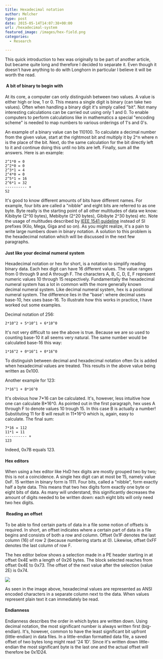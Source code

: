 ```yaml
---
title: Hexadecimal notation
author: Melcher
type: post
date: 2015-05-14T14:07:38+00:00
url: /hexadecimal-system
featured_image: /images/hex-field.png
categories:
  - Research

---
```

This quick introduction to hex was originally to be part of another article, but became quite long and therefore I decided to separate it. Even though it doesn't have anything to do with Longhorn in particular I believe it will be worth the read.

####  A bit of binary to begin with

At its core, a computer can only distinguish between two values. A value is either high or low, 1 or 0. This means a single digit is binary (can take two values). Often when handling a binary digit it's simply called "bit". Not many interesting calculations can be carried out using only 1 and 0. To enable computers to perform calculations like in mathematics a special "encoding scheme" is needed to map numbers to various orderings of 1's and 0's.

An example of a binary value can be 110100. To calculate a decimal number from the given value, start at the rightmost bit and multiply it by 2^n where n is the place of the bit. Next, do the same calculation for the bit directly left to it and continue doing this until no bits are left. Finally, sum all the answers. Here is an example:

```
2^1*0 = 0
2^2*0 = 0
2^3*1 = 4
2^4*0 = 0
2^5*1 = 16
2^6*1 = 32
---------- +
52
```

It's good to know different amounts of bits have different names. For example, four bits are called a "nibble" and eight bits are referred to as one byte. Byte really is the starting point of all other multitudes of data we know: Kibibyte (2^10 bytes), Mebibyte (2^20 bytes), Gibibyte 2^30 bytes) etc. Note the usage of multitudes described by [IEEE 1541 guideline](https://en.wikipedia.org/wiki/IEEE_1541-2002) instead of SI prefixes (Kilo, Mega, Giga and so on). As you might realize, it's a pain to write large numbers down in binary notation. A solution to this problem is the hexadecimal notation which will be discussed in the next few paragraphs.

#### Just like your decimal numeral system

Hexadecimal notation or hex for short, is a notation to simplify reading binary data. Each hex digit can have 16 different values. The value ranges from 0 through 9 and A through F. The characters A, B, C, D, E, F represent numeric values 10 through 15 respectively. Fundamentally the hexadecimal numeral system has a lot in common with the more generally known decimal numeral system. Like decimal numeral system, hex is a positional numeral system. The difference lies in the "base': where decimal uses base-10, hex uses base-16. To illustrate how this works in practice, I have worked out some examples.

Decimal notation of 256:
```
2*10^2 + 5*10^1 + 6*10^0
```

It's not very difficult to see the above is true. Because we are so used to counting base-10 it all seems very natural. The same number would be calculated base-16 this way:
```
1*16^2 + 0*16^1 + 0*16^0
```

To distinguish between decimal and hexadecimal notation often 0x is added when hexadecimal values are treated. This results in the above value being written as 0x100.

Another example for 123:
```
7*16^1 + B*16^0
```

It's obvious how 7\*16 can be calculated. It's, however, less intuitive how one can calculate B\*16^0. As pointed out in the first paragraph, hex uses A through F to denote values 10 trough 15. In this case B is actually a number! Substituting 11 for B will result in 11\*16^0 which is, again, easy to calculate. The final sum:

```
7*16 = 112
11*1 = 11
---------- +
123
```

Indeed, 0x7B equals 123.

#### Hex editors

When using a hex editor like HxD hex digits are mostly grouped two by two; this is not a coincidence. A single hex digit can at most be 15, namely value 0xF. 15 written in binary form is 1111. Four bits, called a "nibble", form exactly half a byte data. This means that two hex digits form exactly one byte or eight bits of data. As many will understand, this significantly decreases the amount of digits needed to be written down: each eight bits will only need two hex digits.

####  Reading an offset

To be able to find certain parts of data in a file some notion of offsets is required. In short, an offset indicates where a certain part of data in a file begins and consists of both a row and column. Offset 0x1F denotes the last column (16) of row 2 (because numbering starts at 0). Likewise, offset 0xFF denotes the last column of row F.

The hex editor below shows a selection made in a PE header starting in at offset 0x4E with a length of 0x26 bytes. The block selected reaches from offset 0x4E to 0x73. The offset of the next value after the selection (value 2E) is 0x74.

![](/images/HexEditor.png)

As seen in the image above, hexadecimal values are represented as ANSI encoded characters in a separate column next to the data. When values represent plain text it can immediately be read.

#### Endianness

Endianness describes the order in which bytes are written down. Using decimal notation, the most significant number is always written first (big-endian). It's, however, common to have the least significant bit upfront (little-endian) in data files. In a little-endian formatted data file, a saved offset of two bytes long might read '24 1D'. Since it's written down little-endian the most significant byte is the last one and the actual offset will therefore be 0x1D24.